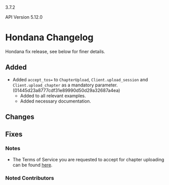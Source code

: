 3.7.2

API Version 5.12.0

# Hondana Changelog
Hondana fix release, see below for finer details.

## Added
- Added `accept_tos=` to `ChapterUpload`, `Client.upload_session` and `Client.upload_chapter` as a mandatory parameter. (01445d23a8777cdf31e89990d50d29a32687a4ea)
  - Added to all relevant examples.
  - Added necessary documentation.

## Changes

## Fixes

### Notes
- The Terms of Service you are requested to accept for chapter uploading can be found [here](https://mangadex.org/compliance).

### Noted Contributors
